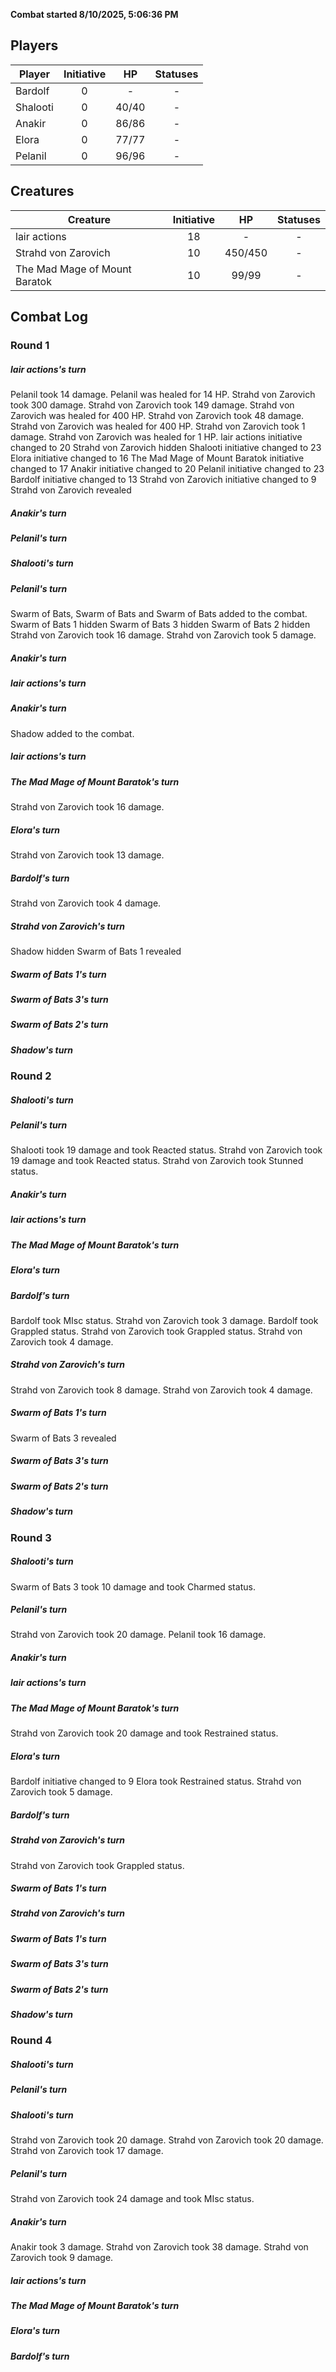 **Combat started 8/10/2025, 5:06:36 PM**


## Players
| Player | Initiative | HP | Statuses |
| --- | :-: | :-: | :-: |
| Bardolf | 0 | - | - |
| Shalooti | 0 | 40/40 | - |
| Anakir | 0 | 86/86 | - |
| Elora | 0 | 77/77 | - |
| Pelanil | 0 | 96/96 | - |
## Creatures
| Creature | Initiative  | HP | Statuses |
| --- | :-: | :-: | :-: |
| lair actions | 18 | - | - |
| Strahd von Zarovich | 10 | 450/450 | - |
| The Mad Mage of Mount Baratok | 10 | 99/99 | - |


## Combat Log

### Round 1

##### lair actions's turn
Pelanil took 14 damage.
Pelanil was healed for 14 HP.
Strahd von Zarovich took 300 damage.
Strahd von Zarovich took 149 damage.
Strahd von Zarovich was healed for 400 HP.
Strahd von Zarovich took 48 damage.
Strahd von Zarovich was healed for 400 HP.
Strahd von Zarovich took 1 damage.
Strahd von Zarovich was healed for 1 HP.
lair actions initiative changed to 20
Strahd von Zarovich hidden
Shalooti initiative changed to 23
Elora initiative changed to 16
The Mad Mage of Mount Baratok initiative changed to 17
Anakir initiative changed to 20
Pelanil initiative changed to 23
Bardolf initiative changed to 13
Strahd von Zarovich initiative changed to 9
Strahd von Zarovich revealed
##### Anakir's turn
##### Pelanil's turn
##### Shalooti's turn
##### Pelanil's turn
Swarm of Bats, Swarm of Bats and Swarm of Bats added to the combat.
Swarm of Bats 1 hidden
Swarm of Bats 3 hidden
Swarm of Bats 2 hidden
Strahd von Zarovich took 16 damage.
Strahd von Zarovich took 5 damage.
##### Anakir's turn
##### lair actions's turn
##### Anakir's turn
Shadow added to the combat.
##### lair actions's turn
##### The Mad Mage of Mount Baratok's turn
Strahd von Zarovich took 16 damage.
##### Elora's turn
Strahd von Zarovich took 13 damage.
##### Bardolf's turn
Strahd von Zarovich took 4 damage.
##### Strahd von Zarovich's turn
Shadow hidden
Swarm of Bats 1 revealed
##### Swarm of Bats 1's turn
##### Swarm of Bats 3's turn
##### Swarm of Bats 2's turn
##### Shadow's turn
### Round 2
##### Shalooti's turn
##### Pelanil's turn
Shalooti took 19 damage and took Reacted status. Strahd von Zarovich took 19 damage and took Reacted status.
Strahd von Zarovich took Stunned status.
##### Anakir's turn
##### lair actions's turn
##### The Mad Mage of Mount Baratok's turn
##### Elora's turn
##### Bardolf's turn
Bardolf took MIsc status.
Strahd von Zarovich took 3 damage.
Bardolf took Grappled status.
Strahd von Zarovich took Grappled status.
Strahd von Zarovich took 4 damage.
##### Strahd von Zarovich's turn
Strahd von Zarovich took 8 damage.
Strahd von Zarovich took 4 damage.
##### Swarm of Bats 1's turn
Swarm of Bats 3 revealed
##### Swarm of Bats 3's turn
##### Swarm of Bats 2's turn
##### Shadow's turn
### Round 3
##### Shalooti's turn
Swarm of Bats 3 took 10 damage and took Charmed status.
##### Pelanil's turn
Strahd von Zarovich took 20 damage.
Pelanil took 16 damage.
##### Anakir's turn
##### lair actions's turn
##### The Mad Mage of Mount Baratok's turn
Strahd von Zarovich took 20 damage and took Restrained status.
##### Elora's turn
Bardolf initiative changed to 9
Elora took Restrained status.
Strahd von Zarovich took 5 damage.
##### Bardolf's turn
##### Strahd von Zarovich's turn
Strahd von Zarovich took Grappled status.
##### Swarm of Bats 1's turn
##### Strahd von Zarovich's turn
##### Swarm of Bats 1's turn
##### Swarm of Bats 3's turn
##### Swarm of Bats 2's turn
##### Shadow's turn
### Round 4
##### Shalooti's turn
##### Pelanil's turn
##### Shalooti's turn
Strahd von Zarovich took 20 damage.
Strahd von Zarovich took 20 damage.
Strahd von Zarovich took 17 damage.
##### Pelanil's turn
Strahd von Zarovich took 24 damage and took MIsc status.
##### Anakir's turn
Anakir took 3 damage.
Strahd von Zarovich took 38 damage.
Strahd von Zarovich took 9 damage.
##### lair actions's turn
##### The Mad Mage of Mount Baratok's turn
##### Elora's turn
##### Bardolf's turn

